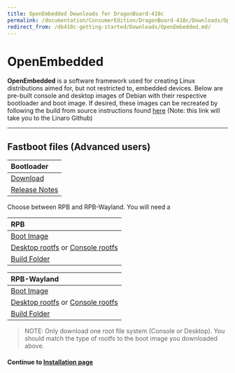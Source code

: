 ```yaml
---
title: OpenEmbedded Downloads for DragonBoard-410c
permalink: /documentation/ConsumerEdition/DragonBoard-410c/Downloads/OpenEmbedded.md.html
redirect_from: /db410c-getting-started/Downloads/OpenEmbedded.md/
---
```

# OpenEmbedded

**OpenEmbedded** is a software framework used for creating Linux distributions aimed for, but not restricted to, embedded devices. Below are pre-built console and desktop images of Debian with their respective bootloader and boot image. If desired, these images can be recreated by following the build from source instructions found [here](https://github.com/Linaro/documentation/blob/master/Reference-Platform/CECommon/OE.md) (Note: this link will take you to the Linaro Github)

***

## Fastboot files (Advanced users)

| Bootloader                                                                                                                              | 
|:----------------------------------------------------------------------------------------------------------------------------------------|
| [Download](http://builds.96boards.org/releases/dragonboard410c/linaro/rescue/latest/dragonboard410c_bootloader_emmc_linux-*.zip)        |
| [Release Notes](http://builds.96boards.org/releases/dragonboard410c/linaro/rescue/latest/)      |

Choose between RPB and RPB-Wayland. You will need a 

| RPB                                                                                                                                     |
|:----------------------------------------------------------------------------------------------------------------------------------------|
| [Boot Image](http://builds.96boards.org/releases/reference-platform/openembedded/dragonboard410c/latest/rpb/boot-Image--*-dragonboard-410c-*.img)                                                                                                               |
| [Desktop rootfs](http://builds.96boards.org/releases/reference-platform/openembedded/dragonboard410c/latest/rpb/rpb-desktop-image-dragonboard-410c-*.rootfs.ext4.gz) or [Console rootfs](http://builds.96boards.org/releases/reference-platform/openembedded/dragonboard410c/latest/rpb/rpb-console-image-dragonboard-410c-*.rootfs.ext4.gz)                                                       |
| [Build Folder](http://builds.96boards.org/releases/reference-platform/openembedded/dragonboard410c/latest/rpb/)                         |

| RPB-Wayland                                                                                                                             |
|:----------------------------------------------------------------------------------------------------------------------------------------|
| [Boot Image](http://builds.96boards.org/releases/reference-platform/openembedded/dragonboard410c/latest/rpb-wayland/boot-Image--*-dragonboard-410c-*.img)                                                                                                               |
| [Desktop rootfs](http://builds.96boards.org/releases/reference-platform/openembedded/dragonboard410c/latest/rpb-wayland/rpb-weston-image-dragonboard-410c-*.rootfs.ext4.gz) or [Console rootfs](http://builds.96boards.org/releases/reference-platform/openembedded/dragonboard410c/latest/rpb-wayland/rpb-console-image-dragonboard-410c-*.rootfs.ext4.gz)                                               |
| [Build Folder](http://builds.96boards.org/releases/reference-platform/openembedded/dragonboard410c/latest/rpb-wayland/)                 |

> NOTE: Only download one root file system (Console or Desktop). You should match the type of rootfs to the boot image you downloaded above.

#### Continue to [Installation page](../Installation/)